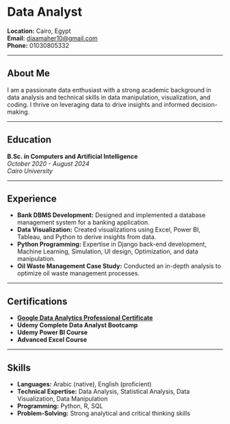 # Data Analyst

**Location:** Cairo, Egypt  
**Email:** diaamaher10@gmail.com  
**Phone:** 01030805332

---

## About Me
I am a passionate data enthusiast with a strong academic background in data analysis and technical skills in data manipulation, visualization, and coding. I thrive on leveraging data to drive insights and informed decision-making.

---

## Education
**B.Sc. in Computers and Artificial Intelligence**  
*October 2020 - August 2024*  
*Cairo University*

---

## Experience
- **Bank DBMS Development:** Designed and implemented a database management system for a banking application.
- **Data Visualization:** Created visualizations using Excel, Power BI, Tableau, and Python to derive insights from data.
- **Python Programming:** Expertise in Django back-end development, Machine Learning, Simulation, UI design, Optimization, and data manipulation.
- **Oil Waste Management Case Study:** Conducted an in-depth analysis to optimize oil waste management processes.

---

## Certifications
- **[Google Data Analytics Professional Certificate](https://coursera.org/verify/professional-cert/7APHBBT47GHE)**
- **Udemy Complete Data Analyst Bootcamp**
- **Udemy Power BI Course**
- **Advanced Excel Course**

---

## Skills
- **Languages:** Arabic (native), English (proficient)
- **Technical Expertise:** Data Analysis, Statistical Analysis, Data Visualization, Data Manipulation
- **Programming:** Python, R, SQL
- **Problem-Solving:** Strong analytical and critical thinking skills
